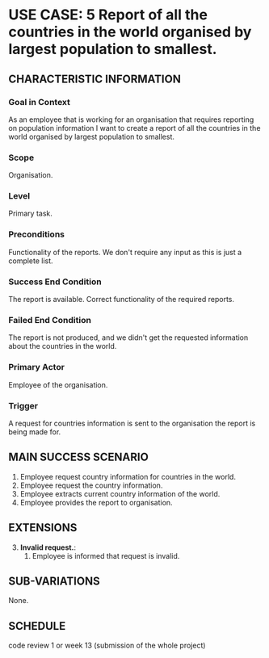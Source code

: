 # USE CASE: 5 Report of all the countries in the world organised by largest population to smallest.

## CHARACTERISTIC INFORMATION

### Goal in Context

As an employee that is working for an organisation that requires reporting on population information I want to create a report of all the countries in the world organised by largest population to smallest.

### Scope

Organisation.

### Level

Primary task.

### Preconditions

Functionality of the reports. We don't require any input as this is just a complete list.

### Success End Condition

The report is available. Correct functionality of the required reports.

### Failed End Condition

The report is not produced, and we didn't get the requested information about the countries in the world.

### Primary Actor

Employee of the organisation.

### Trigger

A request for countries information is sent to the organisation the report is being made for.

## MAIN SUCCESS SCENARIO

1. Employee request country information for countries in the world.
2. Employee request the country information.
3. Employee extracts current country information of the world.
4. Employee provides the report to organisation.

## EXTENSIONS

3. **Invalid request.**:
    1. Employee is informed that request is invalid.

## SUB-VARIATIONS

None.

## SCHEDULE

code review 1 or week 13 (submission of the whole project)